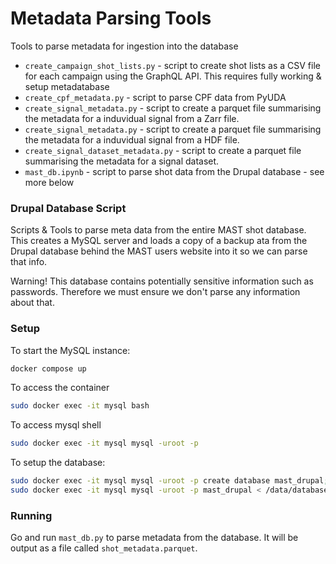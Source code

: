 # Metadata Parsing Tools

Tools to parse metadata for ingestion into the database

- `create_campaign_shot_lists.py` - script to create shot lists as a CSV file for each campaign using the GraphQL API. This requires fully working & setup metadatabase
- `create_cpf_metadata.py` - script to parse CPF data from PyUDA
- `create_signal_metadata.py` - script to create a parquet file summarising the metadata for a induvidual signal from a Zarr file.
- `create_signal_metadata.py` - script to create a parquet file summarising the metadata for a induvidual signal from a HDF file.
- `create_signal_dataset_metadata.py` - script to create a parquet file summarising the metadata for a signal dataset.
- `mast_db.ipynb` - script to parse shot data from the Drupal database - see more below


### Drupal Database Script
Scripts & Tools to parse meta data from the entire MAST shot database. This creates a MySQL server and loads a copy of a backup ata from the Drupal database behind 
the MAST users website into it so we can parse that info.

Warning! This database contains potentially sensitive information such as passwords. Therefore we must ensure we don't parse any information about that.

### Setup

To start the MySQL instance:

```bash
docker compose up
```

To access the container
```bash
sudo docker exec -it mysql bash
```

To access mysql shell

```bash
sudo docker exec -it mysql mysql -uroot -p
```

To setup the database:

```bash
sudo docker exec -it mysql mysql -uroot -p create database mast_drupal;
sudo docker exec -it mysql mysql -uroot -p mast_drupal < /data/database.sql;
```

### Running

Go and run `mast_db.py` to parse metadata from the database. It will be output as a file called `shot_metadata.parquet`.
